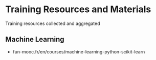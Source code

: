 # Training Resources and Materials
Training resources collected and aggregated 

## Machine Learning
* fun-mooc.fr/en/courses/machine-learning-python-scikit-learn 
